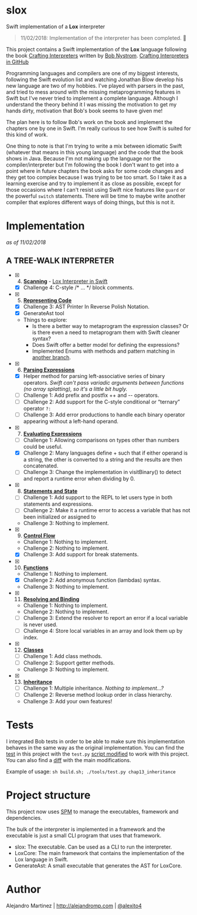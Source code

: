 # slox
Swift implementation of a **Lox** interpreter

> 11/02/2018: Implementation of the interpreter has been completed. 🎉

This project contains a Swift implementation of the **Lox** language following the book [Crafting Interpreters](http://www.craftinginterpreters.com) written by [Bob Nystrom](https://twitter.com/munificentbob). [Crafting Interpreters in GitHub](https://github.com/munificent/craftinginterpreters)

Programming languages and compilers are one of my biggest interests, following the Swift evolution list and watching Jonathan Blow develop his new language are two of my hobbies. I've played with parsers in the past, and tried to mess around with the missing metaprogramming features in Swift but I've never tried to implement a complete language. Although I understand the theory behind it I was missing the motivation to get my hands dirty, motivation that Bob's book seems to have given me!

The plan here is to follow Bob's work on the book and implement the chapters one by one in Swift. I'm really curious to see how Swift is suited for this kind of work.

One thing to note is that I'm trying to write a mix between idiomatic Swift (whatever that means in this young language) and the code that the book shows in Java. Because I'm not making up the language nor the compiler/interpreter but I'm following the book I don't want to get into a point where in future chapters the book asks for some code changes and they get too complex because I was trying to be too smart. So I take it as a learning exercise and try to implement it as close as possible, except for those occasions where I can't resist using Swift nice features like `guard` or the powerful `switch` statements. There will be time to maybe write another compiler that explores different ways of doing things, but this is not it.

# Implementation

*as of 11/02/2018*

## A TREE-WALK INTERPRETER

- [x] 4.  [**Scanning**](http://www.craftinginterpreters.com/scanning.html) - [Lox Interpreter in Swift](http://alejandromp.com/blog/2017/1/30/lox-interpreter-in-swift/)
  - [x] Challenge 4: C-style /* ... */ block comments.

- [x] 5.  [**Representing Code**](http://www.craftinginterpreters.com/representing-code.html)
  - [x] Challenge 3: AST Printer In Reverse Polish Notation.
  - [x] GenerateAst tool
  - Things to explore:
    - Is there a better way to metaprogram the expression classes? Or is there even a need to metaprogram them with Swift cleaner syntax?
    - Does Swift offer a better model for defining the expressions? 
    - Implemented Enums with methods and pattern matching in [another branch](https://github.com/alexito4/slox/blob/Expr_enum/slox/slox/Expr.swift#L11).

- [x] 6. [**Parsing Expressions**](http://www.craftinginterpreters.com/parsing-expressions.html) 
  - [x] Helper method for parsing left-associative series of binary operators. *Swift can't pass variadic arguments between functions (no array splatting), so it's a little bit hugly.*
  - [ ] Challenge 1: Add prefix and postfix ++ and -- operators.
  - [ ] Challenge 2: Add support for the C-style conditional or “ternary” operator `?:`
  - [ ] Challenge 3: Add error productions to handle each binary operator appearing without a left-hand operand.

- [x] 7. [**Evaluating Expressions**](http://www.craftinginterpreters.com/evaluating-expressions.html)
  - [ ] Challenge 1: Allowing comparisons on types other than numbers could be useful.
  - [x] Challenge 2: Many languages define + such that if either operand is a string, the other is converted to a string and the results are then concatenated.
  - [ ] Challenge 3: Change the implementation in visitBinary() to detect and report a runtime error when dividing by 0. 

- [x] 8. [**Statements and State**](http://www.craftinginterpreters.com/statements-and-state.html)
  - [ ] Challenge 1: Add support to the REPL to let users type in both statements and expressions.
  - [ ] Challenge 2: Make it a runtime error to access a variable that has not been initialized or assigned to
  - Challenge 3: Nothing to implement.

- [x] 9. [**Control Flow**](http://www.craftinginterpreters.com/control-flow.html)
  - Challenge 1: Nothing to implement.
  - Challenge 2: Nothing to implement.
  - [x] Challenge 3: Add support for break statements.

- [x] 10. [**Functions**](http://www.craftinginterpreters.com/functions.html)
  - Challenge 1: Nothing to implement.
  - [x] Challenge 2: Add anonymous function (lambdas) syntax.
  - Challenge 3: Nothing to implement.

- [x] 11. [**Resolving and Binding**](http://www.craftinginterpreters.com/resolving-and-binding.html)
  - Challenge 1: Nothing to implement.
  - Challenge 2: Nothing to implement.
  - [ ] Challenge 3: Extend the resolver to report an error if a local variable is never used.
  - [ ] Challenge 4: Store local variables in an array and look them up by index.

- [x] 12. [**Classes**](http://www.craftinginterpreters.com/classes.html)
  - [ ] Challenge 1: Add class methods.
  - [ ] Challenge 2: Support getter methods.
  - Challenge 3: Nothing to implement.

- [x] 13. [**Inheritance**](http://www.craftinginterpreters.com/inheritance.html)
  - [ ] Challenge 1: Multiple inheritance. *Nothing to implement...?*
  - [ ] Challenge 2: Reverse method lookup order in class hierarchy.
  - Challenge 3: Add your own features!

# Tests

I integrated Bob tests in order to be able to make sure this implementation behaves in the same way as the original implementation. You can find the [test](https://github.com/alexito4/slox/tree/master/test) in this project with the `test.py` [script modified](https://github.com/alexito4/slox/blob/master/tools/test.py) to work with this project. You can also find a [diff](https://github.com/alexito4/slox/blob/master/tools/test_patch.diff) with the main modifications.

Example of usage: `sh build.sh; ./tools/test.py chap13_inheritance`

# Project structure

This project now uses [SPM](https://github.com/apple/swift-package-manager/) to manage the executables, framework and dependencies.

The bulk of the interpreter is implemented in a framework and the executable is just a small CLI program that uses that framework.

- slox: The executable. Can be used as a CLI to run the interpreter.
- LoxCore: The main framework that contains the implementation of the Lox language in Swift.
- GenerateAst: A small executable that generates the AST for LoxCore.

# Author

Alejandro Martinez | http://alejandromp.com | [@alexito4](https://twitter.com/alexito4)
